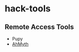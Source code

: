 # hack-tools

## Remote Access Tools

* Pupy
* [AhMyth](https://github.com/AhMyth/AhMyth-Android-RAT)
